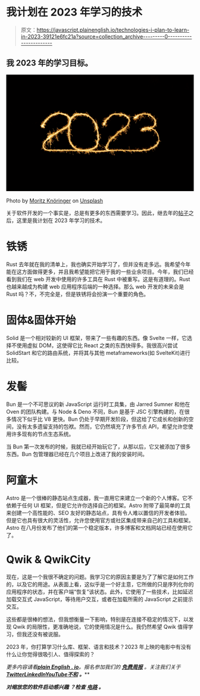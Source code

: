 # 我计划在 2023 年学习的技术

> 原文：<https://javascript.plainenglish.io/technologies-i-plan-to-learn-in-2023-39121e6fc21a?source=collection_archive---------0----------------------->

## 我 2023 年的学习目标。

![](img/03255e16403af88bc3d4708dd6da6fe0.png)

Photo by [Moritz Knöringer](https://unsplash.com/@mokngr?utm_source=medium&utm_medium=referral) on [Unsplash](https://unsplash.com?utm_source=medium&utm_medium=referral)

关于软件开发的一个事实是，总是有更多的东西需要学习。因此，继去年的[帖子](/technologies-i-plan-to-learn-in-2022-a9f44e9c3162)之后，这里是我计划在 2023 年学习的技术。

# **铁锈**

Rust 去年就在我的清单上，我也确实开始学习了，但并没有走多远。我希望今年能在这方面做得更多，并且我希望能把它用于我的一些业余项目。今年，我们已经看到我们在 web 开发中使用的许多工具在 Rust 中被重写。这是有道理的。Rust 也越来越成为构建 web 应用程序后端的一种选择。那么 web 开发的未来会是 Rust 吗？不，不完全是，但是铁锈将会扮演一个重要的角色。

# **固体&固体开始**

Solid 是一个相对较新的 UI 框架，带来了一些有趣的东西。像 Svelte 一样，它选择不使用虚拟 DOM，这使得它比 React 之类的东西快得多。我很高兴尝试 SolidStart 和它的路由系统，并将其与其他 metaframeworks(如 SvelteKit)进行比较。

# **发髻**

Bun 是一个不可思议的新 JavaScript 运行时工具集，由 Jarred Sumner 和他在 Oven 的团队构建。与 Node & Deno 不同，Bun 是基于 JSC 引擎构建的，在很多情况下似乎比 V8 更快。Bun 仍处于早期开发阶段，但这给了它成长和创新的空间，没有太多遗留支持的包袱。然而，它仍然填充了许多节点 API，希望允许您使用许多现有的节点生态系统。

当 Bun 第一次发布的时候，我就已经开始玩它了，从那以后，它又被添加了很多东西。Bun 包管理器已经在几个项目上改进了我的安装时间。

# **阿童木**

Astro 是一个很棒的静态站点生成器，我一直用它来建立一个新的个人博客。它不依赖于任何 UI 框架，但是它允许你选择自己的框架。Astro 附带了最简单的工具来创建一个高性能的、SEO 友好的静态站点，具有令人难以置信的开发者体验。但是它也具有很大的灵活性，允许您使用官方或社区集成带来自己的工具和框架。Astro 在八月份发布了他们的第一个稳定版本，许多博客和文档网站已经在使用它了。

# Qwik & QwikCity

现在，这是一个我很不确定的问题。我学习它的原因主要是为了了解它是如何工作的，以及它的用途。从表面上看，这似乎是一个好主意，它所做的只是序列化你的应用程序的状态，并在客户端“恢复”该状态。此外，它使用了一些技术，比如延迟加载交互式 JavaScript，等待用户交互，或者在加载所需的 JavaScript 之前提示交互。

这些都是很棒的想法，但我想衡量一下影响，特别是在连接不稳定的情况下，以发现 Qwik 的局限性，更准确地说，它的使用情况是什么。我仍然希望 Qwik 值得学习，但我还没有被说服。

2023 年，你打算学习什么库、框架、语言和技术？2023 年上映的电影中有没有什么让你觉得很吸引人、值得探索的？

*更多内容请看*[***plain English . io***](https://plainenglish.io/)*。报名参加我们的* [***免费周报***](http://newsletter.plainenglish.io/) *。关注我们关于*[***Twitter***](https://twitter.com/inPlainEngHQ)[***LinkedIn***](https://www.linkedin.com/company/inplainenglish/)*[***YouTube***](https://www.youtube.com/channel/UCtipWUghju290NWcn8jhyAw)*[***不和***](https://discord.gg/GtDtUAvyhW) ***。*****

*****对缩放您的软件启动感兴趣*** *？检查* [***电路***](https://circuit.ooo/?utm=publication-post-cta) *。***